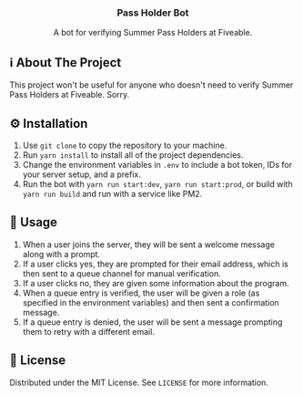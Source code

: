 <p align="center">
  <h3 align="center">Pass Holder Bot</h3>

  <p align="center">
    A bot for verifying Summer Pass Holders at Fiveable.
  </p>
</p>

## ℹ️ About The Project

This project won't be useful for anyone who doesn't need to verify Summer Pass Holders at Fiveable. Sorry.

## ⚙️ Installation

1. Use `git clone` to copy the repository to your machine.
2. Run `yarn install` to install all of the project dependencies.
3. Change the environment variables in `.env` to include a bot token, IDs for your server setup, and a prefix.
4. Run the bot with `yarn run start:dev`, `yarn run start:prod`, or build with `yarn run build` and run with a service like PM2.

## 🧰 Usage

1. When a user joins the server, they will be sent a welcome message along with a prompt.
2. If a user clicks yes, they are prompted for their email address, which is then sent to a queue channel for manual verification.
3. If a user clicks no, they are given some information about the program.
4. When a queue entry is verified, the user will be given a role (as specified in the environment variables) and then sent a confirmation message.
5. If a queue entry is denied, the user will be sent a message prompting them to retry with a different email.

## 📜 License

Distributed under the MIT License. See `LICENSE` for more information.
